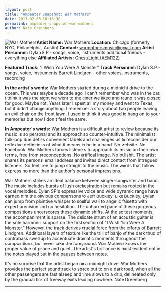 ```yaml
---
layout: post
title: "Ampeater Snapshot: War Mothers"
date: 2013-02-03 18:16:38
permalink: ampeater-snapshot-war-mothers
author: Nate Greenberg
---
```

![](http://ampeatermusic.com/wp-content/uploads/2013/02/warmoms-300x244.jpg "War Mothers")**Artist Name:** War Mothers **Location:** Chicago (formerly NYC, Philadelphia, Austin) **Contact:** [warmothersmusic@gmail.com](mailto:warmothersmusic@gmail.com) **Artist Personnel:** Dylan S.P.- songs, voice, instruments additional friends - everything else **Affiliated Artists:** [Ghost/Light (AEM122)](http://ampeatermusic.com/aem122)

<!-- more -->

**Featured Track:** "I Wish You Were A Monster" **Track Personnel:** Dylan S.P.- songs, voice, instruments Barrett Lindgren - other voices, instruments, recording

**In the artist's words:** War Mothers started during a midnight drive to the ocean. This was maybe a decade ago. I can't remember who was in the car. I think it was the night we went to the diner we liked and found it was closed for good. Maybe not. Years later I spent all my money and went to Texas, but it didn't change anything. I remember a story about two people leaving an evil chair on the front lawn. I used to think it was good to hang on to your memories but now I don't feel the same.

**In Ampeater's words:** War Mothers is a difficult artist to review because its music is so personal and its approach so counter-intuitive. The minimalist folk-pop due defies convenient labels and challenges us to reconsider our reflexive definitions of what it means to be in a band. No website. No Facebook. War Mothers forces listeners to approach its music on their own terms, free from preconceptions. No artifical image. No bullshit. The artist shares its personal email address and invites direct contact from intregued listeners. So feel free to jump straight to the music. The words that follow express no more than the author's personal impressions.

War Mothers strikes an ideal balance between singer-songwriter and band. The music includes bursts of lush orchestration but remains rooted in the vocal melodies. Dylan SP's expressive voice and wide dynamic range have earned him the obvious comparisons to Jeff Buckley. Like Buckley, Dylan can jump from plaintive whisper to soulful wail to angelic falsetto with expert precision and no hesitation. The unhurried pace of these gorgeous compositions underscores these dynamic shifts. At the softest moments, the accompaniment is sparse. The delicate strum of an acoustic guitar is the sole harmonic support on the first section of "I Wish You Were A Monster." However, the track derives crucial force from the efforts of Barrett Lindgren. Additional layers of texture like the trill of banjo of the dark thud of contrabass swell up to accentuate dramatic moments throughout the compositions, but never take the foreground. War Mothers knows the proper value of peace and quiet. The artist's brilliance is most evident not in the notes played but in the pauses between notes.

It's no surprise that the artist began on a midnight drive. War Mothers provides the perfect soundtrack to space out to on a dark road, when all the other passengers are fast alseep and time slows to a drip, delineated only by the gradual tick of freeway exits leading nowhere. Nate Greenberg

---

